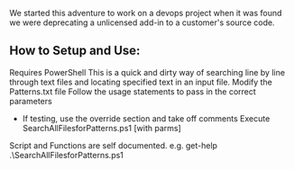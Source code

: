 
We started this adventure to work on a devops project when it was found we were deprecating a unlicensed add-in to a customer's source code.

How to Setup and Use:
---------------------
Requires PowerShell
This is a quick and dirty way of searching line by line through text files and locating specified text in an input file. 
Modify the Patterns.txt file
Follow the usage statements to pass in the correct parameters
- If testing, use the override section and take off comments
Execute SearchAllFilesforPatterns.ps1 [with parms]


Script and Functions are self documented.
e.g. get-help .\SearchAllFilesforPatterns.ps1





